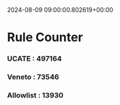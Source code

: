 2024-08-09 09:00:00.802619+00:00
# Rule Counter 
 ### UCATE : 497164

 ### Veneto : 73546

 ### Allowlist : 13930